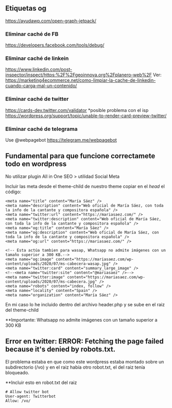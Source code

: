
## Etiquetas og
https://ayudawp.com/open-graph-jetpack/

### Eliminar caché de FB
https://developers.facebook.com/tools/debug/


### Eliminar caché de linkein
https://www.linkedin.com/post-inspector/inspect/https:%2F%2Fgeoinnova.org%2Fplanero-web%2F
Ver: https://marketing4ecommerce.net/como-limpiar-la-cache-de-linkedin-cuando-carga-mal-un-contenido/

### Eliminar caché de twitter
https://cards-dev.twitter.com/validator
*posible problema con el isp https://wordpress.org/support/topic/unable-to-render-card-preview-twitter/


### Eliminar caché de telegrama
Use @webpagebot
https://telegram.me/webpagebot

## Fundamental para que funcione correctamete todo en wordpress

No utilizar plugin All in One SEO > utilidad Social Meta

Incluir las meta desde el theme-child de nuestro theme
copiar en el *head* el código:

    <meta name="title" content="María Sáez" />
    <meta name="description" content="Web oficial de María Sáez, con toda la info de la cantante y compositora española" />
    <meta name="twitter:url" content="https://mariasaez.com/" />
    <meta name="twitter:description" content="Web oficial de María Sáez, con toda la info de la cantante y compositora española" />
    <meta name="og:title" content="María Sáez" />
    <meta name="og:description" content="Web oficial de María Sáez, con toda la info de la cantante y compositora española" />
    <meta name="og:url" content="https://mariasaez.com/" />
    
    <!-- Esta actúa tambien para wasap, Whatsapp no admite imágenes con un tamaño superior a 300 KB.-->
    <meta name="og:image" content="https://mariasaez.com/wp-content/uploads/2020/07/ms-cabecera-wasap.jpg" />
    <meta name="twitter:card" content="summary_large_image" />
    <!--<meta name="twitter:site" content="@mariasaez" />-->
    <meta name="twitter:image" content="https://mariasaez.com/wp-content/uploads/2020/07/ms-cabecera.jpg" />
    <meta name="robots" content="index, follow" />
    <meta name="locality" content="Spain" />
    <meta name="organization" content="María Sáez" />

En mi caso lo he incluido dentro del archivo header.php y se sube en el raiz del theme-child

**Importante: Whatsapp no admite imágenes con un tamaño superior a 300 KB

## Error en twitter: ERROR: Fetching the page failed because it's denied by robots.txt.
El problema estaba en que como este wordpress estaba montado sobre un subdirectorio (/vo) y en el raiz había otro robot.txt, el del raiz tenía bloqueado.

**Incluir esto en robot.txt del raiz

    # Allow twitter bot
    User-agent: Twitterbot
    Allow: /vo/
